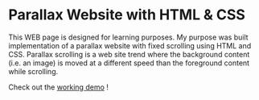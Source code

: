 # Parallax Website with HTML & CSS
This WEB page is designed for learning purposes.
My purpose was built implementation of a parallax website with fixed scrolling using HTML and CSS. Parallax scrolling is a web site trend where the background content (i.e. an image) is moved at a different speed than the foreground content while scrolling.

Check out the [working demo](https://ausrabickute.github.io/Parallax-WEB/) !
